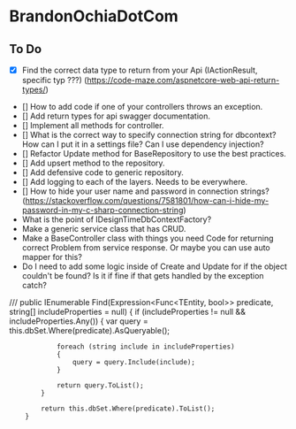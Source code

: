 # BrandonOchiaDotCom

## To Do
* [X] Find the correct data type to return from your Api (IActionResult, specific typ ???) (https://code-maze.com/aspnetcore-web-api-return-types/)
* [] How to add code if one of your controllers throws an exception.
* [] Add return types for api swagger documentation.
* [] Implement all methods for controller.
* [] What is the correct way to specify connection string for dbcontext? How can I put it in a settings file? Can I use dependency injection?
* [] Refactor Update method for BaseRepository to use the best practices.
* [] Add upsert method to the repository.
* [] Add defensive code to generic repository.
* [] Add logging to each of the layers. Needs to be everywhere.
* [] How to hide your user name and password in connection strings? (https://stackoverflow.com/questions/7581801/how-can-i-hide-my-password-in-my-c-sharp-connection-string)
* What is the point of IDesignTimeDbContextFactory?
* Make a generic service class that has CRUD.
* Make a BaseController class with things you need Code for returning correct Problem from service response. Or maybe you can use auto mapper for this?
* Do I need to add some logic inside of Create and Update for if the object couldn't be found? Is it if fine if that gets handled by the exception catch?



/// <inheritdoc/>
        public IEnumerable<TEntity> Find(Expression<Func<TEntity, bool>> predicate, string[] includeProperties = null)
        {
            if (includeProperties != null && includeProperties.Any())
            {
                var query = this.dbSet.Where(predicate).AsQueryable();

                foreach (string include in includeProperties)
                {
                    query = query.Include(include);
                }

                return query.ToList();
            }

            return this.dbSet.Where(predicate).ToList();
        }
